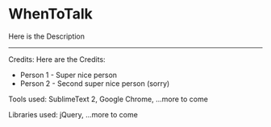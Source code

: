 # WhenToTalk
Here is the Description

---

Credits:
Here are the Credits:
* Person 1 - Super nice person
* Person 2 - Second super nice person (sorry)

Tools used:
SublimeText 2, Google Chrome, ...more to come

Libraries used:
jQuery, ...more to come